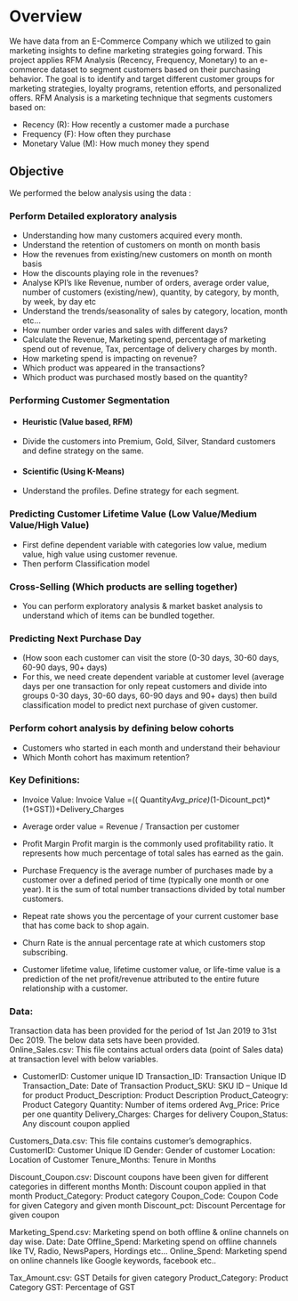 # Overview 
We have data from an  E-Commerce Company which we utilized to gain  marketing insights to define marketing strategies going forward.  This project applies RFM Analysis (Recency, Frequency, Monetary) to an e-commerce dataset to segment customers based on their purchasing behavior. The goal is to identify and target different customer groups for marketing strategies, loyalty programs, retention efforts, and personalized offers.
RFM Analysis is a marketing technique that segments customers based on:
- Recency (R): How recently a customer made a purchase
- Frequency (F): How often they purchase
- Monetary Value (M): How much money they spend

## Objective

We performed the below analysis using the data :

### Perform Detailed exploratory analysis
- Understanding how many customers acquired every month.
- Understand the retention of customers on month on month basis
- How the revenues from existing/new customers on month on month basis
- How the discounts playing role in the revenues?
- Analyse KPI’s like Revenue, number of orders, average order value, number of customers (existing/new), quantity, by category, by month, by week, by day etc
- Understand the trends/seasonality of sales by category, location, month etc…
- How number order varies and sales with different days?
- Calculate the Revenue, Marketing spend, percentage of marketing spend out of revenue, Tax, percentage of delivery charges by month.
- How marketing spend is impacting on revenue?
- Which product was appeared in the transactions?
- Which product was purchased mostly based on the quantity?
### Performing Customer Segmentation
  - #### Heuristic (Value based, RFM)
  -  Divide the customers into Premium, Gold, Silver, Standard customers and define strategy on the same.
  - #### Scientific (Using K-Means)
  - Understand the profiles. Define strategy for each 
segment.  
### Predicting Customer Lifetime Value (Low Value/Medium Value/High Value)
- First define dependent variable with categories low value, medium value, high value 
using customer revenue.
- Then perform Classification model 
### Cross-Selling (Which products are selling together) 
- You can perform exploratory analysis & market basket analysis to understand which of items can be bundled together. 
### Predicting Next Purchase Day
- (How soon each customer can visit the store (0-30 days, 30-60 days, 60-90 days, 90+ days)
- For this, we need create dependent variable at customer level (average days per one transaction for only repeat customers and divide into groups 0-30 days, 30-60 days, 60-90 days and 90+ days) then build classification model to predict next purchase of given customer. 
### Perform cohort analysis by defining below cohorts
- Customers who started in each month and understand their behaviour  
- Which Month cohort has maximum retention?

### Key Definitions: 
- Invoice Value:  Invoice Value =(( Quantity*Avg_price)*(1-Dicount_pct)*(1+GST))+Delivery_Charges 
- Average order value = Revenue / Transaction per customer 
 
- Profit Margin Profit margin is the commonly used profitability ratio. It represents how much percentage of total sales has earned as the gain.
- Purchase Frequency is the average number of purchases made by a customer over a defined period of time (typically one month or one year). It is the sum of total number transactions divided by total number customers.
- Repeat rate shows you the percentage of your current customer base that has come back to shop again.
- Churn Rate is the annual percentage rate at which customers stop subscribing.
- Customer lifetime value, lifetime customer value, or life-time value is a prediction of the net profit/revenue attributed to the entire future relationship with a customer. 

### Data: 
Transaction data has been provided for the period of 1st Jan 2019 to 31st Dec 2019. The below data 
sets have been provided.  
Online_Sales.csv: This file contains actual orders data (point of Sales data) at transaction level with 
below variables. 
- CustomerID: Customer unique ID 
Transaction_ID: Transaction Unique ID 
Transaction_Date: Date of Transaction 
Product_SKU: SKU ID – Unique Id for product 
Product_Description: Product Description 
Product_Cateogry: Product Category 
Quantity: Number of items ordered 
Avg_Price: Price per one quantity 
Delivery_Charges: Charges for delivery 
Coupon_Status: Any discount coupon applied 
 
Customers_Data.csv: This file contains customer’s demographics. 
CustomerID: Customer Unique ID 
Gender: Gender of customer 
Location: Location of Customer 
Tenure_Months: Tenure in Months 
 
Discount_Coupon.csv: Discount coupons have been given for different categories in different 
months 
Month:  Discount coupon applied in that month 
Product_Category: Product category 
Coupon_Code: Coupon Code for given Category and given month 
Discount_pct: Discount Percentage for given coupon 
 
Marketing_Spend.csv: Marketing spend on both offline & online channels on day wise. 
Date: Date 
Offline_Spend: Marketing spend on offline channels like TV, Radio, NewsPapers, Hordings etc… 
Online_Spend: Marketing spend on online channels like Google keywords, facebook etc.. 
 
Tax_Amount.csv: GST Details for given category 
Product_Category: Product Category 
GST: Percentage of GST
